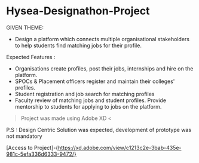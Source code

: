 # Hysea-Designathon-Project
GIVEN THEME:
- Design a platform which connects multiple organisational stakeholders to help students find matching jobs for their profile.

Expected Features :
- Organisations create profiles, post their jobs, internships and hire on the platform.
- SPOCs & Placement officers register and maintain their colleges' profiles.
- Student registration and job search for matching profiles
- Faculty review of matching jobs and student profiles. Provide mentorship to students for applying to jobs on the platform.

> Project was made using Adobe XD <

P.S : Design Centric Solution was expected, development of prototype was not mandatory

[Access to Project]-{https://xd.adobe.com/view/c1213c2e-3bab-435e-981c-5efa336d6333-9472/}
